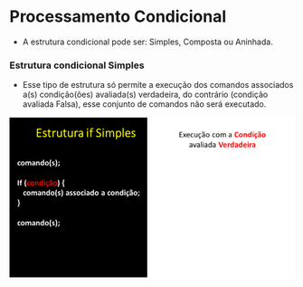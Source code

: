 # Processamento Condicional

+ A estrutura condicional pode ser: Simples, Composta ou Aninhada.

### Estrutura condicional Simples
+ Esse tipo de estrutura só permite a execução dos comandos associados a(s) condição(ões) avaliada(s) verdadeira, do contrário (condição avaliada Falsa), esse conjunto de comandos não será executado.

![programa](/markdowns/gif_IF_Simples.gif)
